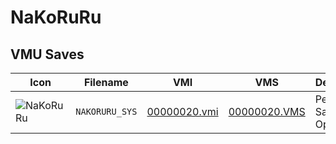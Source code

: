 # NaKoRuRu

## VMU Saves

| Icon | Filename | VMI | VMS | Description |
|------|----------|-----|-----|-------------|
| ![NaKoRuRu](../icons/NAKORURU_SYS.GIF) | `NAKORURU_SYS` | [00000020.vmi](00000020.vmi) | [00000020.VMS](00000020.VMS) | Perfect Save! All Open!
